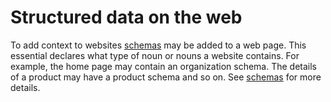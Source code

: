 # Structured data on the web

To add context to websites [schemas] may be added to a web page. This essential declares what type of noun or nouns a website contains. For example, the home page may contain an organization schema. The details of a product may have a product schema and so on. See [schemas] for more details.

[schemas]: https://schema.org